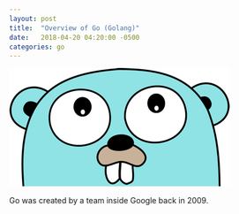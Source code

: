 ```yaml
---
layout: post
title:  "Overview of Go (Golang)"
date:   2018-04-20 04:20:00 -0500
categories: go
---
```


![Go Gopher][gogopher]

Go was created by a team inside Google back in 2009. 



[gogopher]: /assets/images/2018-04-20-go-overview/go-gopher.png